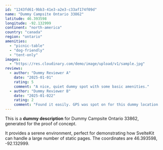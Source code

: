```yaml
---
id: "1243fd61-9bb3-41e3-a2e3-c33af174f09d"
name: "Dummy Campsite Ontario 33862"
latitude: 46.393598
longitude: -92.132999
continent: "north-america"
country: "canada"
region: "ontario"
amenities:
  - "picnic-table"
  - "dog-friendly"
  - "tent-only"
images:
  - "https://res.cloudinary.com/demo/image/upload/v1/sample.jpg"
reviews:
  - author: "Dummy Reviewer A"
    date: "2025-01-01"
    rating: 5
    comment: "A nice, quiet dummy spot with some basic amenities."
  - author: "Dummy Reviewer B"
    date: "2025-01-022"
    rating: 2
    comment: "Found it easily. GPS was spot on for this dummy location."
---
```


This is a **dummy description** for Dummy Campsite Ontario 33862, generated for the proof of concept.

It provides a serene environment, perfect for demonstrating how SvelteKit can handle a large number of static pages. The coordinates are 46.393598, -92.132999.
